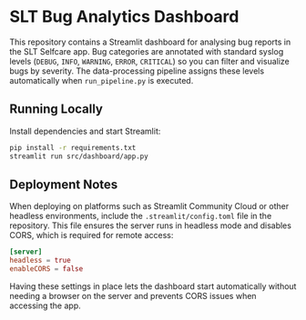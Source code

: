 # SLT Bug Analytics Dashboard

This repository contains a Streamlit dashboard for analysing bug reports in the SLT Selfcare app.
Bug categories are annotated with standard syslog levels (`DEBUG`, `INFO`, `WARNING`, `ERROR`, `CRITICAL`) so you can filter and visualize bugs by severity. The data-processing pipeline assigns these levels automatically when `run_pipeline.py` is executed.

## Running Locally

Install dependencies and start Streamlit:

```bash
pip install -r requirements.txt
streamlit run src/dashboard/app.py
```

## Deployment Notes

When deploying on platforms such as Streamlit Community Cloud or other headless environments, include the `.streamlit/config.toml` file in the repository. This file ensures the server runs in headless mode and disables CORS, which is required for remote access:

```toml
[server]
headless = true
enableCORS = false
```

Having these settings in place lets the dashboard start automatically without needing a browser on the server and prevents CORS issues when accessing the app.
